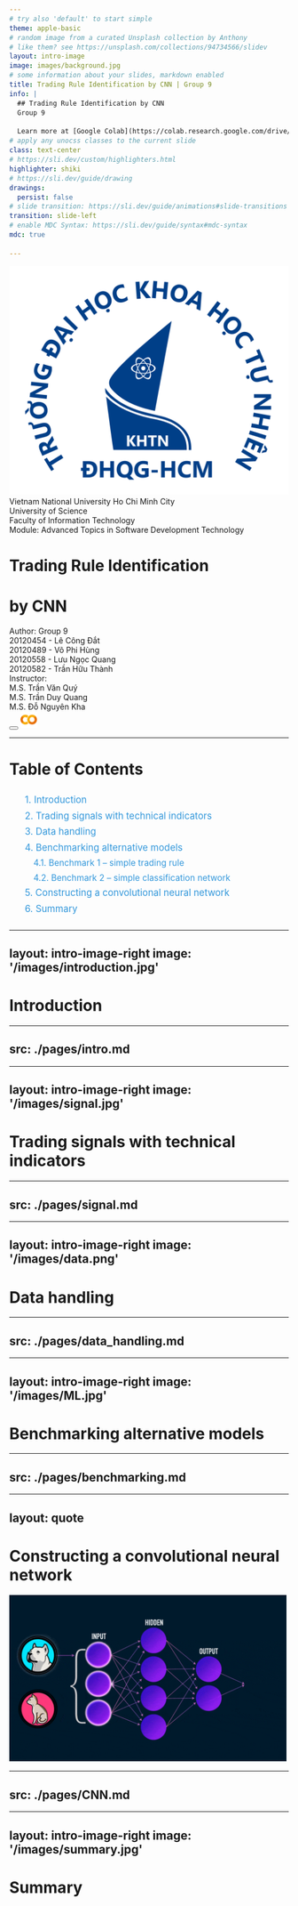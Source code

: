```yaml
---
# try also 'default' to start simple
theme: apple-basic
# random image from a curated Unsplash collection by Anthony
# like them? see https://unsplash.com/collections/94734566/slidev
layout: intro-image
image: images/background.jpg
# some information about your slides, markdown enabled
title: Trading Rule Identification by CNN | Group 9
info: |
  ## Trading Rule Identification by CNN
  Group 9

  Learn more at [Google Colab](https://colab.research.google.com/drive/1vZx9P75a1Gmj0B90-0o28vHid54T9Mtx?usp=sharing)
# apply any unocss classes to the current slide
class: text-center
# https://sli.dev/custom/highlighters.html
highlighter: shiki
# https://sli.dev/guide/drawing
drawings:
  persist: false
# slide transition: https://sli.dev/guide/animations#slide-transitions
transition: slide-left
# enable MDC Syntax: https://sli.dev/guide/syntax#mdc-syntax
mdc: true

---
```


<div class="flex items-center justify-center space-x-5 mb-10 text-black">
  <div>
    <img src="/images/hcmus.png" alt="HCMUS" class="h-20">
  </div>
  <div class="flex flex-col space-y-1 items-start">
    <div class="text-xs">Vietnam National University Ho Chi Minh City</div>
    <div class="text-xs">University of Science</div>
    <div class="text-xs">Faculty of Information Technology</div>
    <div class="text-xs">Module: Advanced Topics in Software Development Technology</div>
  </div>
</div>

<h1 class="text-black">Trading Rule Identification</h1>

<h1 class="text-black">by CNN</h1>

<div class="flex justify-between mx-10 text-black text-shadow-md">
  <div class="flex flex-col items-start">
    <div>Author: Group 9</div>
    <div>20120454 - Lê Công Đắt</div>
    <div>20120489 - Võ Phi Hùng</div>
    <div>20120558 - Lưu Ngọc Quang</div>
    <div>20120582 - Trần Hữu Thành</div>
  </div>
  <div class="flex flex-col items-start">
    <div>Instructor:</div>
    <div>M.S. Trần Văn Quý</div>
    <div>M.S. Trần Duy Quang</div>
    <div>M.S. Đỗ Nguyên Kha</div>
  </div>
</div>

<div class="abs-br m-6 flex gap-2">
  <button @click="$slidev.nav.openInEditor()" title="Open in Editor" class="text-xl slidev-icon-btn opacity-50 !border-none text-black">
    <carbon:edit />
  </button>
  <a href="https://colab.research.google.com/drive/1vZx9P75a1Gmj0B90-0o28vHid54T9Mtx?usp=sharing" target="_blank" alt="Google Colab" title="Open in Google Colab"
    class="text-xl slidev-icon-btn opacity-50 !border-none text-black">
    <img src="images/colab.png" width="30px"/>
  </a>
</div>

<!--
The last comment block of each slide will be treated as slide notes. It will be visible and editable in Presenter Mode along with the slide. [Read more in the docs](https://sli.dev/guide/syntax.html#notes)
-->

---

<style>
.toc {
  text-align: left;
  margin: 2em;
}

.toc-item {
  margin-bottom: 0.5em;
  font-size: 1.2em;
  color: #3498db;
  cursor: pointer;
  transition: all 0.3s ease;
}

.toc-item:hover {
  color: #1abc9c;
}

.toc-subitem {
  margin-left: 1em;
  font-size: 1.1em;
  color: #3498db;
  cursor: pointer;
  transition: all 0.3s ease;
  margin-bottom: 0.5em;
}

.toc-subitem:hover {
  color: #27ae60;
}
</style>

# Table of Contents

<div class="toc">
  <div class="toc-item" @click="$slidev.nav.go(1)">1. Introduction</div>
  <div class="toc-item" @click="$slidev.nav.go(2)">2. Trading signals with technical indicators</div>
  <div class="toc-item" @click="$slidev.nav.go(3)">3. Data handling</div>
  <div class="toc-item" @click="$slidev.nav.go(4)">4. Benchmarking alternative models</div>
  <div class="toc-subitem" @click="$slidev.nav.go(5)">4.1. Benchmark 1 – simple trading rule</div>
  <div class="toc-subitem" @click="$slidev.nav.go(6)">4.2. Benchmark 2 – simple classification network</div>
  <div class="toc-item" @click="$slidev.nav.go(7)">5. Constructing a convolutional neural network</div>
  <div class="toc-item" @click="$slidev.nav.go(8)">6. Summary</div>
</div>

---
layout: intro-image-right
image: '/images/introduction.jpg'
---

<!-- Phần Introduction -->

# Introduction

---
src: ./pages/intro.md
---
---
layout: intro-image-right
image: '/images/signal.jpg'
---

<!-- Phần Trading signals with technical indicators -->

# Trading signals with technical indicators

---
src: ./pages/signal.md
---
---
layout: intro-image-right
image: '/images/data.png'
---

<!-- Phần Data handling -->

# Data handling

---
src: ./pages/data_handling.md
---
---
layout: intro-image-right
image: '/images/ML.jpg'
---

<!-- Phần Benchmarking alternative models -->

# Benchmarking alternative models

---
src: ./pages/benchmarking.md
---
---
layout: quote
---

<!-- Phần Constructing a convolutional neural network -->
  <div class="flex justify-between items-center">
    <h1>Constructing a convolutional neural network</h1>
    <img src="images/Ai-Neural-Network.gif" width="500px"></img>
  </div>

---
src: ./pages/CNN.md
---
---
layout: intro-image-right
image: '/images/summary.jpg'
---

<!-- Phần Summary -->

# Summary